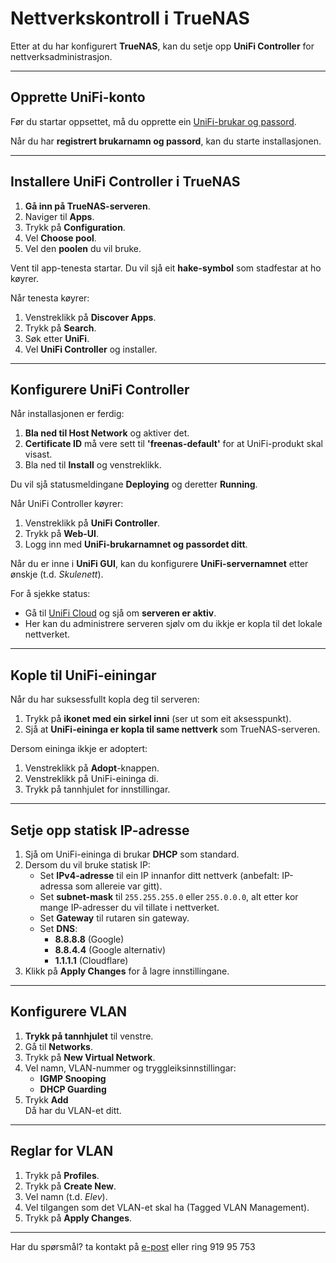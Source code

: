 # **Nettverkskontroll i TrueNAS**

Etter at du har konfigurert **TrueNAS**, kan du setje opp **UniFi Controller** for nettverksadministrasjon.

---

## **Opprette UniFi-konto**
Før du startar oppsettet, må du opprette ein [UniFi-brukar og passord](https://account.ui.com/register?redirect=https%3A%2F%2Fcommunity.ui.com%2Fquestions%2Fcreate-unifi-account%2F69ca4352-3de9-4213-8821-45e511113dc1).  

Når du har **registrert brukarnamn og passord**, kan du starte installasjonen.

---

## **Installere UniFi Controller i TrueNAS**
1. **Gå inn på TrueNAS-serveren**.
2. Naviger til **Apps**.
3. Trykk på **Configuration**.
4. Vel **Choose pool**.
5. Vel den **poolen** du vil bruke.

Vent til app-tenesta startar. Du vil sjå eit **hake-symbol** som stadfestar at ho køyrer.  

Når tenesta køyrer:
1. Venstreklikk på **Discover Apps**.
2. Trykk på **Search**.
3. Søk etter **UniFi**.
4. Vel **UniFi Controller** og installer.

---

## **Konfigurere UniFi Controller**
Når installasjonen er ferdig:
1. **Bla ned til Host Network** og aktiver det.
2. **Certificate ID** må vere sett til **'freenas-default'** for at UniFi-produkt skal visast.
3. Bla ned til **Install** og venstreklikk.

Du vil sjå statusmeldingane **Deploying** og deretter **Running**.  

Når UniFi Controller køyrer:
1. Venstreklikk på **UniFi Controller**.
2. Trykk på **Web-UI**.
3. Logg inn med **UniFi-brukarnamnet og passordet ditt**.

Når du er inne i **UniFi GUI**, kan du konfigurere **UniFi-servernamnet** etter ønskje (t.d. *Skulenett*).  

For å sjekke status:
- Gå til [UniFi Cloud](https://unifi.ui.com/) og sjå om **serveren er aktiv**.  
- Her kan du administrere serveren sjølv om du ikkje er kopla til det lokale nettverket.

---

## **Kople til UniFi-einingar**
Når du har suksessfullt kopla deg til serveren:
1. Trykk på **ikonet med ein sirkel inni** (ser ut som eit aksesspunkt).
2. Sjå at **UniFi-eininga er kopla til same nettverk** som TrueNAS-serveren.

Dersom eininga ikkje er adoptert:
1. Venstreklikk på **Adopt**-knappen.
2. Venstreklikk på UniFi-eininga di.
3. Trykk på tannhjulet for innstillingar.

---

## **Setje opp statisk IP-adresse**
1. Sjå om UniFi-eininga di brukar **DHCP** som standard.
2. Dersom du vil bruke statisk IP:
   - Set **IPv4-adresse** til ein IP innanfor ditt nettverk (anbefalt: IP-adressa som allereie var gitt).
   - Set **subnet-mask** til `255.255.255.0` eller `255.0.0.0`, alt etter kor mange IP-adresser du vil tillate i nettverket.
   - Set **Gateway** til rutaren sin gateway.
   - Set **DNS**:
     - **8.8.8.8** (Google)
     - **8.8.4.4** (Google alternativ)
     - **1.1.1.1** (Cloudflare)
3. Klikk på **Apply Changes** for å lagre innstillingane.

---

## **Konfigurere VLAN**
1. **Trykk på tannhjulet** til venstre.
2. Gå til **Networks**.
3. Trykk på **New Virtual Network**.
4. Vel namn, VLAN-nummer og tryggleiksinnstillingar:
   - **IGMP Snooping**
   - **DHCP Guarding**
5. Trykk **Add**  
Då har du VLAN-et ditt.

---

## **Reglar for VLAN**
1. Trykk på **Profiles**.
2. Trykk på **Create New**.
3. Vel namn (t.d. *Elev*).
4. Vel tilgangen som det VLAN-et skal ha (Tagged VLAN Management).
5. Trykk på **Apply Changes**.
---
Har du spørsmål? ta kontakt på [e-post](mailto:nickeike@outlook.com) eller ring 919 95 753